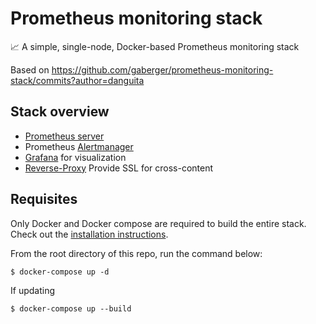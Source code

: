 # Prometheus monitoring stack

📈 A simple, single-node, Docker-based Prometheus monitoring stack

Based on https://github.com/gaberger/prometheus-monitoring-stack/commits?author=danguita

## Stack overview

- [Prometheus server](https://prometheus.io/docs/introduction/overview/)
- Prometheus [Alertmanager](https://prometheus.io/docs/alerting/alertmanager/)
- [Grafana](http://grafana.org/) for visualization
- [Reverse-Proxy](https://github.com/nginx-proxy/nginx-proxy) Provide SSL for cross-content


## Requisites

Only Docker and Docker compose are required to build the entire stack.
Check out the [installation instructions](https://docs.docker.com/compose/install/).

From the root directory of this repo, run the command below:

```shell
$ docker-compose up -d
```

If updating

```shell
$ docker-compose up --build
```

